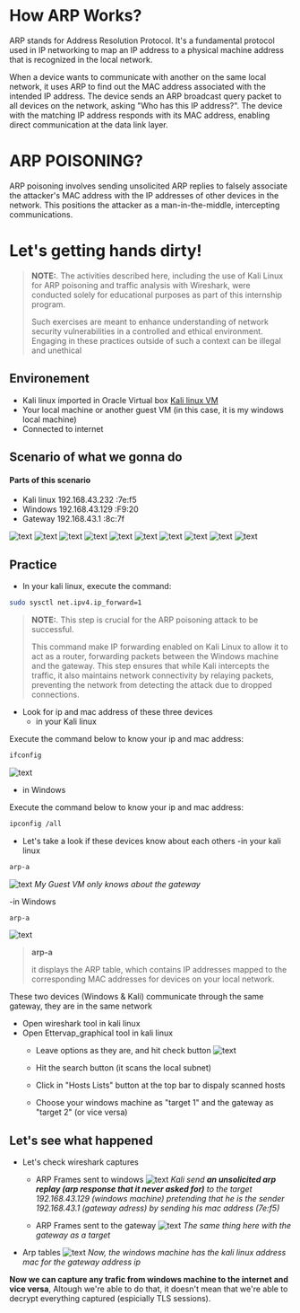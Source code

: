 # How ARP Works?
ARP stands for Address Resolution Protocol. It's a fundamental protocol used in IP networking to map an IP address to a physical machine address that is recognized in the local network.

When a device wants to communicate with another on the same local network, it uses ARP to find out the MAC address associated with the intended IP address. The device sends an ARP broadcast query packet to all devices on the network, asking "Who has this IP address?". The device with the matching IP address responds with its MAC address, enabling direct communication at the data link layer.

# ARP POISONING?

ARP poisoning involves sending unsolicited ARP replies to falsely associate the attacker's MAC address with the IP addresses of other devices in the network. This positions the attacker as a man-in-the-middle, intercepting communications.

# Let's getting hands dirty!
> **NOTE:**.
>The activities described here, including the use of Kali Linux for ARP poisoning and traffic analysis with Wireshark, were conducted solely for educational purposes as part of this internship program.
> 
> Such exercises are meant to enhance understanding of network security vulnerabilities in a controlled and ethical environment. Engaging in these practices outside of such a context can be illegal and unethical

## Environement
- Kali linux imported in Oracle Virtual box [Kali linux VM](https://www.kali.org/get-kali/#kali-virtual-machines)
- Your local machine or another guest VM (in this case, it is my windows local machine)
- Connected to internet
## Scenario of what we gonna do
#### Parts of this scenario
- Kali linux 192.168.43.232  :7e:f5
- Windows    192.168.43.129  :F9:20
- Gateway    192.168.43.1    :8c:7f

![text](screenshots/1.png)
![text](screenshots/2.png)
![text](screenshots/3.png)
![text](screenshots/4.png)
![text](screenshots/5.png)
![text](screenshots/6.png)
![text](screenshots/7.png)
![text](screenshots/8.png)
![text](screenshots/9.png)
![text](screenshots/10.png)

## Practice
- In your kali linux, execute the command: 
```bash 
sudo sysctl net.ipv4.ip_forward=1
```
> **NOTE:**.
>This step is crucial for the ARP poisoning attack to be successful.
>
> This command make IP forwarding enabled on Kali Linux to allow it to act as a router, forwarding packets between the Windows machine and the gateway. This step ensures that while Kali intercepts the traffic, it also maintains network connectivity by relaying packets, preventing the network from detecting the attack due to dropped connections.

- Look for ip and mac address of these three devices
  - in your Kali linux

Execute the command below to know your ip and mac address:
```bash 
ifconfig
```
![text](screenshots/ifconfig_kali.png)

  - in Windows

Execute the command below to know your ip and mac address:
```bash 
ipconfig /all
```
- Let's take a look if these devices know about each others
  -in your kali linux
```bash 
arp-a
```
![text](screenshots/arp_kali.png)
*My Guest VM only knows about the gateway*

-in Windows
```bash 
arp-a
```
![text](screenshots/arp_windows.png)

> **arp-a**
> 
> it displays the ARP table, which contains IP addresses mapped to the corresponding MAC addresses for devices on your local network.

These two devices (Windows & Kali) communicate through the same gateway, they are in the same network
- Open wireshark tool in kali linux
- Open Ettervap_graphical tool in kali linux
  - Leave options as they are, and hit check button
    ![text](screenshots/ethercap_homescreen.png)

  - Hit the search button (it scans the local subnet)
  - Click in "Hosts Lists" button at the top bar to dispaly scanned hosts
  - Choose your windows machine as "target 1" and the gateway as "target 2" (or vice versa)
## Let's see what happened 
- Let's check wireshark captures
  - ARP Frames sent to windows
![text](screenshots/arp_to_windows.png)
*Kali send **an unsolicited arp replay (arp response that it never asked for)** to the target 192.168.43.129 (windows machine) pretending that he is the sender 192.168.43.1 (gateway adress) by sending his mac address (7e:f5)*


  - ARP Frames sent to the gateway
  ![text](screenshots/arp_to_gateway.png)
*The same thing here with the gateway as a target*


- Arp tables
![text](screenshots/arp_windows_after.png)
*Now, the windows machine has the kali linux address mac for the gateway address ip*

**Now we can capture any trafic from windows machine to the internet and vice versa**, Altough we're able to do that, it doesn't mean that we're able to decrypt everything captured (espicially TLS sessions). 
